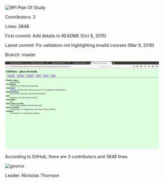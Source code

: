 ![RPI Plan Of Study](https://github.com/rpiyaps/plan-of-study.git)

Contributors: 3

Lines: 3848

First commit: Add details to README (Oct 8, 2015)

Latest commit: Fix validation not highlighting invalid courses (Mar 9, 2016)

Branch: master

![gitstats](https://github.com/harrij15/Lab6/blob/master/gitstatsplan.png)

According to GitHub, there are 3 contributors and 3848 lines. 

![gource](https://www.youtube.com/watch?v=GR_IdiTfjXo)

Leader: Nicholas Thomson
